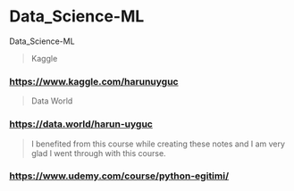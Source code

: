 # Data_Science-ML
Data_Science-ML

> Kaggle
### https://www.kaggle.com/harunuyguc
> Data World
### https://data.world/harun-uyguc


> I benefited from this course while creating these notes and I am very glad I went through with this course.
### https://www.udemy.com/course/python-egitimi/
